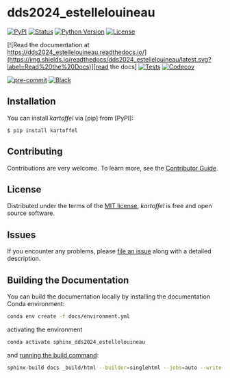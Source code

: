 # dds2024_estellelouineau

[![PyPI](https://img.shields.io/pypi/v/dds2024_estellelouineau.svg)][pypi status]
[![Status](https://img.shields.io/pypi/status/dds2024_estellelouineau.svg)][pypi status]
[![Python Version](https://img.shields.io/pypi/pyversions/dds2024_estellelouineau)][pypi status]
[![License](https://img.shields.io/pypi/l/dds2024_estellelouineau)][license]

[![Read the documentation at https://dds2024_estellelouineau.readthedocs.io/](https://img.shields.io/readthedocs/dds2024_estellelouineau/latest.svg?label=Read%20the%20Docs)][read the docs]
[![Tests](https://github.com/estellelouineau/dds2024_estellelouineau/actions/workflows/python-test.yml/badge.svg)][tests]
[![Codecov](https://codecov.io/gh/estellelouineau/dds2024_estellelouineau/branch/main/graph/badge.svg)][codecov]

[![pre-commit](https://img.shields.io/badge/pre--commit-enabled-brightgreen?logo=pre-commit&logoColor=white)][pre-commit]
[![Black](https://img.shields.io/badge/code%20style-black-000000.svg)][black]

[pypi status]: https://pypi.org/project/dds2024_estellelouineau/
[read the docs]: https://dds2024_estellelouineau.readthedocs.io/
[tests]: https://github.com/estellelouineau/dds2024_estellelouineau/actions?workflow=Tests
[codecov]: https://app.codecov.io/gh/estellelouineau/dds2024_estellelouineau
[pre-commit]: https://github.com/pre-commit/pre-commit
[black]: https://github.com/psf/black

## Installation

You can install _kartoffel_ via [pip] from [PyPI]:

```console
$ pip install kartoffel
```

## Contributing

Contributions are very welcome.
To learn more, see the [Contributor Guide][Contributor Guide].

## License

Distributed under the terms of the [MIT license][License],
_kartoffel_ is free and open source software.

## Issues

If you encounter any problems,
please [file an issue][Issue Tracker] along with a detailed description.


<!-- github-only -->

[command-line reference]: https://dds2024_estellelouineau.readthedocs.io/en/latest/usage.html
[License]: https://github.com/estellelouineau/dds2024_estellelouineau/blob/main/LICENSE
[Contributor Guide]: https://github.com/estellelouineau/dds2024_estellelouineau/blob/main/CONTRIBUTING.md
[Issue Tracker]: https://github.com/estellelouineau/dds2024_estellelouineau/issues


## Building the Documentation

You can build the documentation locally by installing the documentation Conda environment:

```bash
conda env create -f docs/environment.yml
```

activating the environment

```bash
conda activate sphinx_dds2024_estellelouineau
```

and [running the build command](https://www.sphinx-doc.org/en/master/man/sphinx-build.html#sphinx-build):

```bash
sphinx-build docs _build/html --builder=singlehtml --jobs=auto --write-all; open _build/html/index.html
```